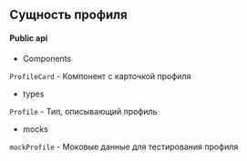 ## Сущность профиля

#### Public api

-   Components

`ProfileCard` - Компонент с карточкой профиля

-   types

`Profile` - Тип, описывающий профиль

-   mocks

`mockProfile` - Моковые данные для тестирования профиля
